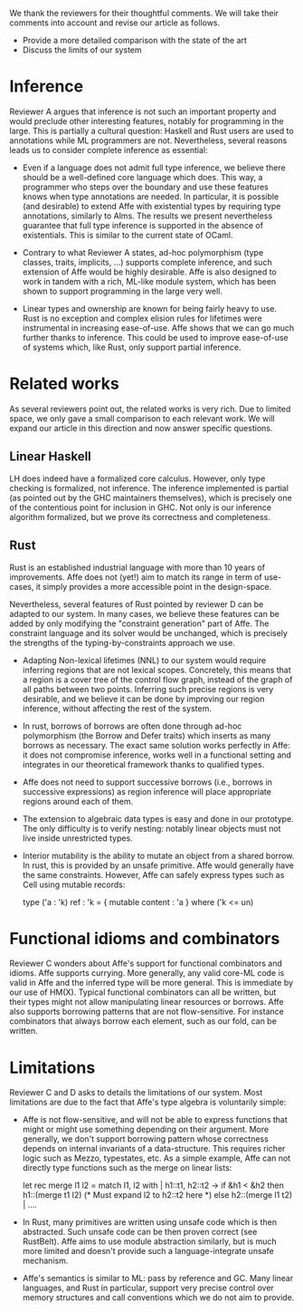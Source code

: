 We thank the reviewers for their thoughtful comments.
We will take their comments into account and revise our article as
follows.
* Provide a more detailed comparison with the state of the art
* Discuss the limits of our system

# Inference

Reviewer A argues that inference is not such an important property and
would preclude other interesting features, notably for programming in the large.
This is partially a cultural question: Haskell and Rust users are used
to annotations while ML programmers are not.
Nevertheless, several 
reasons leads us to consider complete inference as essential:

- Even if a language does not admit full type inference, we believe
  there should be a well-defined core language which does.
  This way, a programmer who steps over the boundary and use these features
  knows when type annotations are needed. 
  In particular, it is possible (and desirable) to extend Affe with
  existential types by requiring type annotations, similarly to Alms.
  The results we present nevertheless guarantee that
  full type inference is supported in the absence of existentials.
  This is similar to the current state of OCaml.

- Contrary to what Reviewer A states, ad-hoc polymorphism (type
  classes, traits, implicits, ...) supports complete inference, and such
  extension of Affe would be highly desirable.
  Affe is also designed to work in tandem with a rich, ML-like module
  system, which has been shown to support programming in the large very well.

- Linear types and ownership are known for being fairly heavy to use.
  Rust is no exception and complex elision rules
  for lifetimes were instrumental in increasing ease-of-use. Affe shows
  that we can go much further thanks to inference. This could be used
  to improve ease-of-use of systems which, like Rust, only support
  partial inference.

# Related works

As several reviewers point out, the related works is very rich. Due to
limited space, we only gave a small comparison to each relevant work.
We will expand our article in this direction and
now answer specific questions.

## Linear Haskell
LH does indeed have a formalized core calculus. 
However, only type checking is formalized, not inference. 
The inference implemented is
partial (as pointed out by the GHC maintainers themselves), which
is precisely one of the contentious point for inclusion in GHC.
Not only is our inference algorithm formalized, but we
prove its correctness and completeness.

## Rust
Rust is an established industrial language with more than 10 years of
improvements. Affe does not (yet!) aim to match its range in term of
use-cases, it simply provides a more accessible point in the
design-space.

Nevertheless, several features of Rust pointed by reviewer D
can be adapted to our system. In many cases, we believe these features
can be added by only modifying the "constraint generation" part of Affe. 
The constraint language and its solver would be unchanged, which is
precisely the strengths of the typing-by-constraints approach we use.

- Adapting Non-lexical lifetimes (NNL) to our system would require 
  inferring regions that are not lexical scopes. 
  Concretely, this means that a region is a cover tree of the
  control flow graph, instead of the graph of all paths between two points.
  Inferring such precise regions is very desirable, and we believe
  it can be done by improving our region inference, without affecting the
  rest of the system.
- In rust, borrows of borrows are often done through ad-hoc polymorphism
  (the Borrow and Defer traits) which inserts as many
  borrows as necessary.
  The exact same solution works perfectly in Affe: it does not
  compromise inference, works well in a functional setting and
  integrates in our theoretical framework thanks to qualified types.
- Affe does not need to support successive borrows (i.e., borrows in
  successive expressions) as region
  inference will place appropriate regions around each of them.
- The extension to algebraic data types is easy and done in our
  prototype. The only difficulty is to verify nesting: notably
  linear objects must not live inside unrestricted types.
- Interior mutability is the ability to mutate an object from a shared
  borrow. In rust, this is provided by an unsafe primitive.
  Affe would generally have the same constraints. However, Affe can safely
  express types such as Cell using mutable records:
  
  type ('a : 'k) ref : 'k = { mutable content : 'a } where ('k <= un)

  
# Functional idioms and combinators

Reviewer C wonders about Affe's support for functional combinators and idioms.
Affe supports currying. More generally, any valid core-ML code is valid in
Affe and the inferred type will be more general. This is immediate by
our use of HM(X). Typical functional combinators can all be written,
but their types might not allow manipulating
linear resources or borrows. 
Affe also supports borrowing patterns that are not
flow-sensitive. For instance combinators that always borrow each
element, such as our fold, can be written. 

# Limitations

Reviewer C and D asks to details the limitations of our system.
Most limitations are due to the fact that Affe's type algebra
is voluntarily simple:

- Affe is not flow-sensitive, and will not be able to express
functions that might or might use something depending on their
argument. More generally, we don't support borrowing pattern
whose correctness depends on internal invariants of a data-structure.
This requires richer logic such as Mezzo, typestates, etc.
As a simple example, Affe can not directly type functions such as the 
merge on linear lists:

  let rec merge l1 l2 = match l1, l2 with
    | h1::t1, h2::t2 ->
      if &h1 < &h2 
      then h1::(merge t1 l2) (* Must expand l2 to h2::t2 here *)
      else h2::(merge l1 t2)
    | ....

- In Rust, many primitives are written using unsafe code which is
  then abstracted. Such unsafe code can be then proven correct (see
  RustBelt).
  Affe aims to use module abstraction similarly, but is much
  more limited and doesn't provide such a language-integrate
  unsafe mechanism.

- Affe's semantics is similar to ML: pass by reference and GC.
  Many linear languages, and Rust in particular, support very precise
  control over memory structures and call conventions which we do not
  aim to provide.

